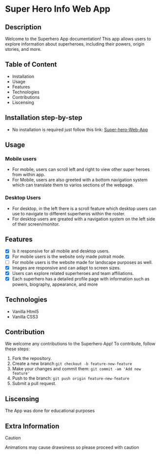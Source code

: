 # Super Hero Info Web App

## Description

Welcome to the Superhero App documentation! This app allows users to explore information about superheroes, including their powers, origin stories, and more.

## Table of Content

* Installation
* Usage
* Features
* Technologies
* Contributions
* Liscensing

## Installation step-by-step

- No installation is required just follow this link: [Super-hero-Web-App](https://nk-dacoder-itvarsity.github.io/Module-1-Assessment-5/)

## Usage

### Mobile users
- For mobile, users can scroll left and right to view other super heroes from within app.
- For Mobile, users are also greeted with a bottom navigation system which can translate them to varios sections of the webpage.

### Desktop Users

- For desktop, in the left there is a scroll feature which desktop users can use to navigate to different superheros within the roster.
- For desktop users are greated with a navigation system on the left side of their screen/monitor.

## Features

- [x] Is it responsive for all mobile and desktop users.
- [x] For mobile users is the website only made potrait mode.
- [ ] For mobile users is the website made for landscape purposes as well.
- [x] Images are responsive and can adapt to screen sizes.
- [x] Users can explore related superheroes and team affiliations.
- [x] Each superhero has a detailed profile page with information such as powers, biography, appearance, and more

## Technologies

- Vanilla Html5
- Vanilla CSS3

## Contribution

We welcome any contributions to the Superhero App! To contribute, follow these steps:

1. Fork the repository.
1. Create a new branch ``` git checkout -b feature-new-feature ```
1. Make your changes and commit them: ```git commit -am 'Add new feature'```
1. Push to the branch: ``git push origin feature-new-feature``
1. Submit a pull request.

## Liscensing

The App was done for educational purposes

## Extra Information

>[!Caution]
> Animations may cause drawsiness so please proceed with caution



